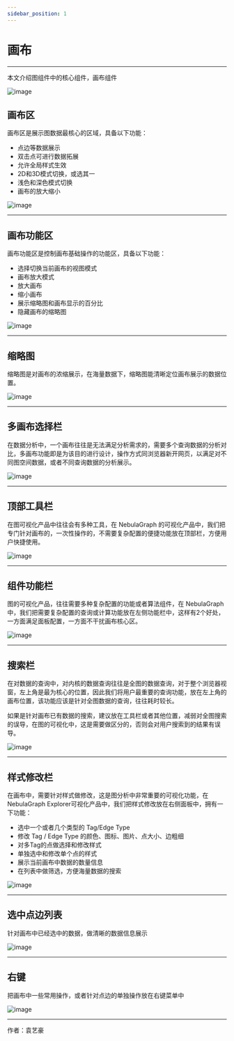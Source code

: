 ```yaml
---
sidebar_position: 1
---
```

# 画布

----

本文介绍图组件中的核心组件，画布组件

![image](https://github.com/yyh0808/blog-graphdocs/raw/master/img/canvas-1.png)


## 画布区

画布区是展示图数据最核心的区域，具备以下功能：
* 点边等数据展示
* 双击点可进行数据拓展
* 允许全局样式生效
* 2D和3D模式切换，或选其一
* 浅色和深色模式切换
* 画布的放大缩小

![image](https://github.com/yyh0808/blog-graphdocs/raw/master/img/canvas-2.png)

----

## 画布功能区

画布功能区是控制画布基础操作的功能区，具备以下功能：
* 选择切换当前画布的视图模式
* 画布放大模式
* 放大画布
* 缩小画布
* 展示缩略图和画布显示的百分比
* 隐藏画布的缩略图

![image](https://github.com/yyh0808/blog-graphdocs/raw/master/img/canvas-3.png)

----

## 缩略图

缩略图是对画布的浓缩展示，在海量数据下，缩略图能清晰定位画布展示的数据位置。

![image](https://github.com/yyh0808/blog-graphdocs/raw/master/img/canvas-4.png)

----

## 多画布选择栏

在数据分析中，一个画布往往是无法满足分析需求的，需要多个查询数据的分析对比，多画布功能即是为该目的进行设计，操作方式同浏览器新开网页，以满足对不同图空间数据，或者不同查询数据的分析展示。

![image](https://github.com/yyh0808/blog-graphdocs/raw/master/img/canvas-5.png)

----

## 顶部工具栏

在图可视化产品中往往会有多种工具，在 NebulaGraph 的可视化产品中，我们把专门针对画布的，一次性操作的，不需要复杂配置的便捷功能放在顶部栏，方便用户快捷使用。

![image](https://github.com/yyh0808/blog-graphdocs/raw/master/img/canvas-6.png)

----

## 组件功能栏

图的可视化产品，往往需要多种复杂配置的功能或者算法组件，在 NebulaGraph 中，我们把需要复杂配置的查询或计算功能放在左侧功能栏中，这样有2个好处，一方面满足面板配置，一方面不干扰画布核心区。

![image](https://github.com/yyh0808/blog-graphdocs/raw/master/img/canvas-7.png)

----

## 搜索栏

在对数据的查询中，对内核的数据查询往往是全图的数据查询，对于整个浏览器视窗，左上角是最为核心的位置，因此我们将用户最重要的查询功能，放在左上角的画布位置，该功能应该是针对全图数据的查询，往往耗时较长。

如果是针对画布已有数据的搜索，建议放在工具栏或者其他位置，减弱对全图搜索的误导，在图的可视化中，这是需要做区分的，否则会对用户搜索到的结果有误导。

![image](https://github.com/yyh0808/blog-graphdocs/raw/master/img/canvas-8.png)

----

## 样式修改栏
在画布中，需要针对样式做修改，这是图分析中非常重要的可视化功能，在 NebulaGraph Explorer可视化产品中，我们把样式修改放在右侧面板中，拥有一下功能：
* 选中一个或者几个类型的 Tag/Edge Type
* 修改 Tag / Edge Type 的颜色、图标、图片、点大小、边粗细
* 对多Tag的点做选择和修改样式
* 单独选中和修改单个点的样式
* 展示当前画布中数据的数量信息
* 在列表中做筛选，方便海量数据的搜索

![image](https://github.com/yyh0808/blog-graphdocs/raw/master/img/canvas-9.png)

----

## 选中点边列表
针对画布中已经选中的数据，做清晰的数据信息展示

![image](https://github.com/yyh0808/blog-graphdocs/raw/master/img/canvas-10.png)

----

## 右键
把画布中一些常用操作，或者针对点边的单独操作放在右键菜单中

![image](https://github.com/yyh0808/blog-graphdocs/raw/master/img/canvas-11.png)

----

作者：袁艺豪